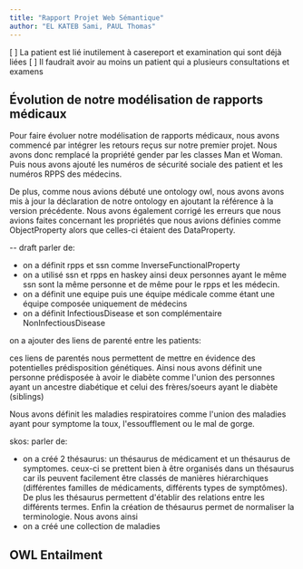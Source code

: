 ```yaml
---
title: "Rapport Projet Web Sémantique"
author: "EL KATEB Sami, PAUL Thomas"
---
```


[ ] La patient est lié inutilement à casereport et examination qui sont déjà liées
[ ] Il faudrait avoir au moins un patient qui a plusieurs consultations et examens


## Évolution de notre modélisation de rapports médicaux

Pour faire évoluer notre modélisation de rapports médicaux, nous avons commencé
par intégrer les retours reçus sur notre premier projet. 
Nous avons donc remplacé la propriété gender par les classes Man et Woman. Puis
nous avons ajouté les numéros de sécurité sociale des patient et les numéros
RPPS des médecins.

De plus, comme nous avions débuté une ontology owl, nous avons avons mis à jour la déclaration
de notre ontology en ajoutant la référence à la version précédente.
Nous avons également corrigé les erreurs que nous avions faites concernant les propriétés 
que nous avions définies comme ObjectProperty alors que celles-ci étaient des DataProperty.

-- draft
parler de:

- on a définit rpps et ssn comme InverseFunctionalProperty
- on a utilisé ssn et rpps en haskey ainsi deux personnes ayant le même ssn sont la même personne et de même pour le rpps et les médecin.
- on a définit une equipe puis une équipe médicale comme étant une équipe composée uniquement de médecins
- on a définit InfectiousDisease et son complémentaire NonInfectiousDisease

on a ajouter des liens de parenté entre les patients:

ces liens de parentés nous permettent de mettre en évidence des potentielles prédisposition génétiques.
Ainsi nous avons définit une personne prédisposée à avoir le diabète comme l'union des personnes ayant un ancestre diabétique 
et celui des frères/soeurs ayant le diabète (siblings)


Nous avons définit les maladies respiratoires comme l'union des maladies ayant pour symptome la toux, l'essoufflement ou
le mal de gorge.

skos: 
parler de:

- on a créé 2 thésaurus: un thésaurus de médicament et un thésaurus de symptomes.
ceux-ci se prettent bien à être organisés dans un thésaurus car ils peuvent facilement être classés de manières
hiérarchiques (différentes familles de médicaments, différents types de symptômes). De plus les thésaurus permettent
d'établir des relations entre les différents termes. Enfin la création de thésaurus permet de normaliser la terminologie.
Nous avons ainsi
- on a créé une collection de maladies

## OWL Entailment

## 
